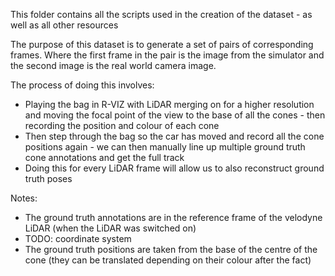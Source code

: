 This folder contains all the scripts used in the creation of the dataset - as well as all other resources

The purpose of this dataset is to generate a set of pairs of corresponding frames. Where the first frame in the pair is the image from the simulator and the second image is the real world camera image.

The process of doing this involves:
- Playing the bag in R-VIZ with LiDAR merging on for a higher resolution and moving the focal point of the view to the base of all the cones - then recording the position and colour of each cone
- Then step through the bag so the car has moved and record all the cone positions again - we can then manually line up multiple ground truth cone annotations and get the full track
- Doing this for every LiDAR frame will allow us to also reconstruct ground truth poses

Notes:
- The ground truth annotations are in the reference frame of the velodyne LiDAR (when the LiDAR was switched on)
- TODO: coordinate system
- The ground truth positions are taken from the base of the centre of the cone (they can be translated depending on their colour after the fact)